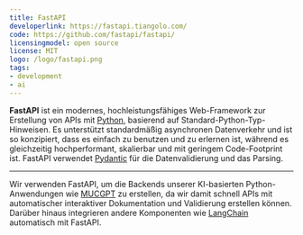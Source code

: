 ```yaml
---
title: FastAPI
developerlink: https://fastapi.tiangolo.com/
code: https://github.com/fastapi/fastapi/
licensingmodel: open source
license: MIT
logo: /logo/fastapi.png
tags:
- development
- ai
---
```

__FastAPI__ ist ein modernes, hochleistungsfähiges Web-Framework zur Erstellung von APIs mit [Python](python), basierend auf Standard-Python-Typ-Hinweisen.
Es unterstützt standardmäßig asynchronen Datenverkehr und ist so konzipiert, dass es einfach zu benutzen und zu erlernen ist, während es gleichzeitig hochperformant, skalierbar und mit geringem Code-Footprint ist.
FastAPI verwendet [Pydantic](pydantic) für die Datenvalidierung und das Parsing.

---

Wir verwenden FastAPI, um die Backends unserer KI-basierten Python-Anwendungen wie [MUCGPT](mucgpt) zu erstellen, da wir damit schnell APIs mit automatischer interaktiver Dokumentation und Validierung erstellen können.
Darüber hinaus integrieren andere Komponenten wie [LangChain](langchain) automatisch mit FastAPI.